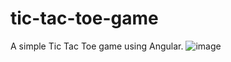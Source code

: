 # tic-tac-toe-game
A simple Tic Tac Toe game using Angular.
![image](https://github.com/Ashish0016/tic-tac-toe-game/assets/65064870/15891972-649f-435e-a7e2-26c45c3b6b0d)
